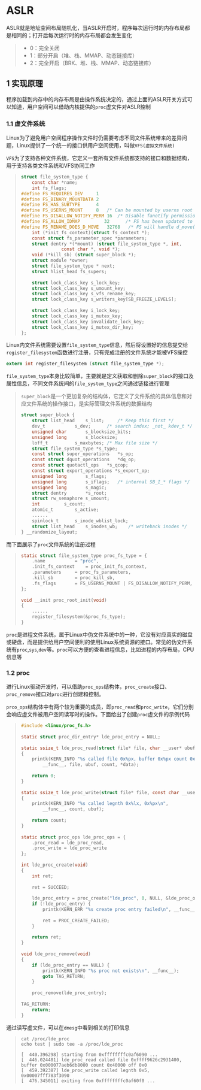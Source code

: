# ASLR

ASLR就是地址空间布局随机化，当ASLR开启时，程序每次运行时的内存布局都是相同的；打开后每次运行时的内存布局都会发生变化

> - 0：完全关闭
> - 1：部分开启（堆、栈、MMAP、动态链接库）
> - 2：完全开启（BRK、堆、栈、MMAP、动态链接库）

## 1 实现原理

程序加载到内存中的内存布局是由操作系统决定的，通过上面的ASLR开关方式可以知道，用户空间可以借助内核提供的`proc`虚文件对ASLR控制



### 1.1 虚文件系统

Linux为了避免用户空间程序操作文件时仍需要考虑不同文件系统带来的差异问题，Linux提供了一个统一的接口供用户空间使用，叫做`VFS(虚拟文件系统)`

`VFS`为了支持各种文件系统，它定义一套所有文件系统都支持的接口和数据结构，用于支持各类文件系统和VFS协同工作

> ```c
> struct file_system_type {
>     const char *name;
>     int fs_flags;
> #define FS_REQUIRES_DEV     1
> #define FS_BINARY_MOUNTDATA 2
> #define FS_HAS_SUBTYPE      4
> #define FS_USERNS_MOUNT     8   /* Can be mounted by userns root */
> #define FS_DISALLOW_NOTIFY_PERM 16  /* Disable fanotify permission events */
> #define FS_ALLOW_IDMAP         32      /* FS has been updated to handle vfs idmappings. */
> #define FS_RENAME_DOES_D_MOVE   32768   /* FS will handle d_move() during rename() internally. */
>     int (*init_fs_context)(struct fs_context *);
>     const struct fs_parameter_spec *parameters;
>     struct dentry *(*mount) (struct file_system_type *, int,
>                const char *, void *);
>     void (*kill_sb) (struct super_block *);
>     struct module *owner;
>     struct file_system_type * next;
>     struct hlist_head fs_supers;
>  
>     struct lock_class_key s_lock_key;
>     struct lock_class_key s_umount_key;
>     struct lock_class_key s_vfs_rename_key;
>     struct lock_class_key s_writers_key[SB_FREEZE_LEVELS];
>  
>     struct lock_class_key i_lock_key;
>     struct lock_class_key i_mutex_key;
>     struct lock_class_key invalidate_lock_key;
>     struct lock_class_key i_mutex_dir_key;
> };
> ```

Linux内文件系统需要设置`file_system_type`信息，然后将设置好的信息提交给`register_filesystem`函数进行注册，只有完成注册的文件系统才能被VFS操控

```c
extern int register_filesystem (struct file_system_type *);
```

`file_system_type`本身比较简单，主要就是定义获取和删除`super_block`的接口及属性信息，不同文件系统间的`file_system_type`之间通过链接进行管理

> `super_block`是一个更加复杂的结构体，它定义了文件系统的具体信息和对应文件系统的操作接口，是实际管理文件系统的数据结构
>
> ```c
> struct super_block {
>     struct list_head    s_list;     /* Keep this first */
>     dev_t           s_dev;      /* search index; _not_ kdev_t */
>     unsigned char       s_blocksize_bits;
>     unsigned long       s_blocksize;
>     loff_t          s_maxbytes; /* Max file size */
>     struct file_system_type *s_type;
>     const struct super_operations   *s_op;
>     const struct dquot_operations   *dq_op;
>     const struct quotactl_ops   *s_qcop;
>     const struct export_operations *s_export_op;
>     unsigned long       s_flags;
>     unsigned long       s_iflags;   /* internal SB_I_* flags */
>     unsigned long       s_magic;
>     struct dentry       *s_root;
>     struct rw_semaphore s_umount;
>     int         s_count;
>     atomic_t        s_active;
>     ......
>     spinlock_t      s_inode_wblist_lock;
>     struct list_head    s_inodes_wb;    /* writeback inodes */
> } __randomize_layout;
> ```

而下面展示了`proc`文件系统的注册过程

> ```c
> static struct file_system_type proc_fs_type = {
>     .name           = "proc",
>     .init_fs_context    = proc_init_fs_context,
>     .parameters     = proc_fs_parameters,
>     .kill_sb        = proc_kill_sb,
>     .fs_flags       = FS_USERNS_MOUNT | FS_DISALLOW_NOTIFY_PERM,
> };
>  
> void __init proc_root_init(void)
> {
>     ......
>     register_filesystem(&proc_fs_type);
> }
> ```

`proc`是进程文件系统，属于Linux中伪文件系统中的一种，它没有对应真实的磁盘或硬盘，而是提供给用户空间便利的使用Linux系统资源的接口。常见的伪文件系统有`proc`,`sys`,`dev`等。`proc`可以方便的查看进程信息，比如进程的内存布局，CPU信息等

### 1.2 proc

进行Linux驱动开发时，可以借助`proc_ops`结构体，`proc_create`接口、`proc_remove`接口对`proc`进行创建和控制。

`prco_ops`结构体中有两个较为重要的成员，即`proc_read`和`proc_write`，它们分别会响应虚文件被用户空间读写时的操作。下面给出了创建`proc`虚文件的示例代码

> ```c
> #include <linux/proc_fs.h>
>  
> static struct proc_dir_entry* lde_proc_entry = NULL;
>  
> static ssize_t lde_proc_read(struct file* file, char __user* ubuf, size_t count, loff_t* data)
> {
>     printk(KERN_INFO "%s called file 0x%px, buffer 0x%px count 0x%lx off 0x%llx\n",
>         __func__, file, ubuf, count, *data);
>  
>     return 0;
> }
>  
> static ssize_t lde_proc_write(struct file* file, const char __user* ubuf, size_t count, loff_t* data)
> {
>     printk(KERN_INFO "%s called legnth 0x%lx, 0x%px\n",
>         __func__, count, ubuf);
>  
>     return count;
> }
>  
> static struct proc_ops lde_proc_ops = {
>     .proc_read = lde_proc_read,
>     .proc_write = lde_proc_write
> };
>  
> int lde_proc_create(void)
> {
>     int ret;
>  
>     ret = SUCCEED;
>  
>     lde_proc_entry = proc_create("lde_proc", 0, NULL, &lde_proc_ops);
>     if (!lde_proc_entry) {
>         printk(KERN_ERR "%s create proc entry failed\n", __func__);
>  
>         ret = PROC_CREATE_FAILED;
>     }
>  
>     return ret;
> }
>  
> void lde_proc_remove(void)
> {
>     if (lde_proc_entry == NULL) {
>         printk(KERN_INFO "%s proc not exists\n", __func__);
>         goto TAG_RETURN;
>     }
>  
>     proc_remove(lde_proc_entry);
>  
> TAG_RETURN:
>     return;
> }
> ```

通过读写虚文件，可以在`dmesg`中看到相关的打印信息

> ```shell
> cat /proc/lde_proc
> echo test | sudo tee -a /proc/lde_proc
>  
> [  440.396298] starting from 0xffffffffc0af6090 ...
> [  446.024481] lde_proc_read called file 0xffff9626c2931400, buffer 0x000077aeb6db8000 count 0x40000 off 0x0
> [  459.392387] lde_proc_write called legnth 0x5, 0x00007fff783f3090
> [  476.345011] exiting from 0xffffffffc0af60f0 ...
> ```